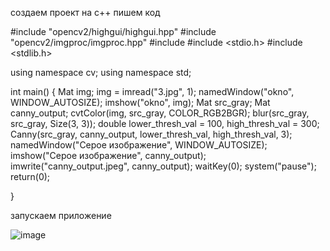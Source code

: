 создаем проект на с++
пишем код




#include "opencv2/highgui/highgui.hpp"
#include "opencv2/imgproc/imgproc.hpp"
#include <iostream>
#include <stdio.h>
#include <stdlib.h>

using namespace cv;
using namespace std;

int main() 
{
	Mat img;
	img = imread("3.jpg", 1);
	namedWindow("okno", WINDOW_AUTOSIZE);
	imshow("okno", img);
	Mat src_gray;
	Mat canny_output;
	cvtColor(img, src_gray, COLOR_RGB2BGR);
	blur(src_gray, src_gray, Size(3, 3));
	double lower_thresh_val = 100, high_thresh_val = 300;
	Canny(src_gray, canny_output, lower_thresh_val, high_thresh_val, 3);
	namedWindow("Серое изображение", WINDOW_AUTOSIZE);
	imshow("Серое изображение", canny_output);
	imwrite("canny_output.jpeg", canny_output);
	waitKey(0);
	system("pause");
	return(0);

}

  
  
  
  запускаем приложение
  
  ![image](https://user-images.githubusercontent.com/90038602/133045171-55daa7a1-4e7c-4931-876e-bd3e2cdf1617.png)
